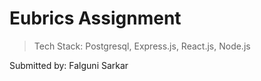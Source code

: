 # Eubrics Assignment

> Tech Stack: Postgresql, Express.js, React.js, Node.js

Submitted by: Falguni Sarkar
